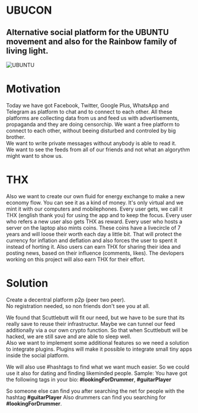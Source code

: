 # UBUCON
## Alternative social platform for the UBUNTU movement and also for the Rainbow family of living light.
![UBUNTU](../images/ubuntu_banner.svg "UBUNTU")

# Motivation
Today we have got Facebook, Twitter, Google Plus, WhatsApp and Telegram as platform to chat and to connect to each other.
All these platforms are collecting data from us and feed us with advertisements, propaganda and they are doing censorchip.
We want a free platform to connect to each other, without beeing disturbed and controled by big brother.  
We want to write private messages without anybody is able to read it.  
We want to see the feeds from all of our friends and not what an algorythm might want to show us.
# THX
Also we want to create our own fluid for energy exchange to make a new economy flow.
You can see it as a kind of money. It's only virtual and we mint it with our computers and mobilephones. Every user gets, we call it THX (english thank you) for using the app and to keep the focus. Every user who refers a new user also gets THX as reward.
Every user who hosts a server on the laptop also mints coins.
These coins have a livecircle of 7 years and will loose their worth each day a little bit.
That will protect the currency for inflation and deflation and also forces the user to spent it instead of horting it.
Also users can earn THX for sharing their idea and posting news, based on their influence (comments, likes).
The devlopers working on this project will also earn THX for their effort. 

# Solution
Create a decentral platform p2p (peer two peer).  
No registration needed, so non friends don't see you at all.

We found that Scuttlebutt will fit our need, but we have to be sure that its really save to reuse their infrastructur. Maybe we can tunnel our feed additionally via a our own crypto function. So that when Scuttlebutt will be hacked, we are still save and are able to sleep well.  
Also we want to implement some additional features so we need a solution to integrate plugins.
Plugins will make it possible to integrate small tiny apps inside the social platform.

We will also use #hashtags to find what we want much easier. So we could use it also for dating and finding likeminded people.
Sample: You have got the following tags in your bio: **#lookingForDrummer**, **#guitarPlayer**

So someone else can find you after searching the net for people with the hashtag **#guitarPlayer**
Also drummers can find you searching for **#lookingForDrummer**.